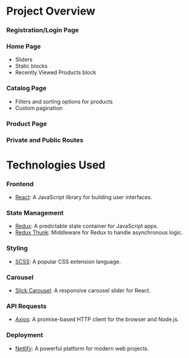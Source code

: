 # Project Overview

### Registration/Login Page

### Home Page

- Sliders
- Static blocks
- Recently Viewed Products block

### Catalog Page

- Filters and sorting options for products
- Custom pagination

### Product Page

### Private and Public Routes


# Technologies Used

### Frontend

- [React](https://reactjs.org/): A JavaScript library for building user interfaces.

### State Management

- [Redux](https://redux.js.org/): A predictable state container for JavaScript apps.
- [Redux Thunk](https://github.com/reduxjs/redux-thunk): Middleware for Redux to handle asynchronous logic.

### Styling

- [SCSS](https://sass-lang.com/): A popular CSS extension language.

### Carousel

- [Slick Carousel](https://react-slick.neostack.com/): A responsive carousel slider for React.

### API Requests

- [Axios](https://axios-http.com/): A promise-based HTTP client for the browser and Node.js.

### Deployment

- [Netlify](https://www.netlify.com/): A powerful platform for modern web projects.
